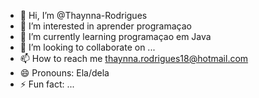 - 👋 Hi, I’m @Thaynna-Rodrigues
- 👀 I’m interested in aprender programaçao
- 🌱 I’m currently learning programaçao em Java
- 💞️ I’m looking to collaborate on ...
- 📫 How to reach me thaynna.rodrigues18@hotmail.com
- 😄 Pronouns: Ela/dela
- ⚡ Fun fact: ...

<!---
Thay-Amakura/Thay-Amakura is a ✨ special ✨ repository because its `README.md` (this file) appears on your GitHub profile.
You can click the Preview link to take a look at your changes.
--->
